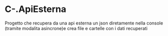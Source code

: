 # C-.ApiEsterna
Progetto che recupera da una api esterna un json diretamente nella console (tramite modalita asincrone)e
crea file e cartelle con i dati recuperati
